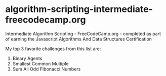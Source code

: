 # algorithm-scripting-intermediate-freecodecamp.org
Intermediate Algorithm Scripting - FreeCodeCamp.org - completed as part of earning the Javascript Algorithms And Data Structures Certification

My top 3 favorite challenges from this list are:
1) Binary Agents
2) Smallest Common Multiple
3) Sum All Odd Fibonacci Numbers
